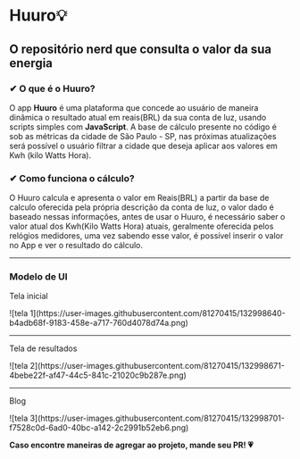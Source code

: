 # Huuro💡
<h2>O repositório nerd que consulta o valor da sua energia</h2>

<h3>✔ O que é o Huuro?</h3>
<p>
  O app <b>Huuro</b> é uma plataforma que concede ao usuário de maneira dinâmica o resultado atual em reais(BRL) da sua conta de luz, usando scripts simples com <b>JavaScript</b>.
A base de cálculo presente no código é sob as métricas da cidade de São Paulo - SP, nas próximas atualizações será possível o usuário filtrar a cidade que deseja aplicar aos valores em Kwh (kilo Watts Hora).
</p>

<h3>✔ Como funciona o cálculo?</h3>
<p>
 O Huuro calcula e apresenta o valor em Reais(BRL) a partir da base de calculo oferecida pela própria descrição da conta de luz, o valor dado é baseado nessas informações, antes de usar o Huuro, é necessário saber o valor atual dos Kwh(Kilo Watts Hora) atuais, geralmente oferecida pelos relógios medidores, uma vez sabendo esse valor, é possível inserir o valor no App e ver o resultado do cálculo.
</p>

<hr>

<h3>Modelo de UI</h3>

<p>Tela inicial</p>
![tela 1](https://user-images.githubusercontent.com/81270415/132998640-b4adb68f-9183-458e-a717-760d4078d74a.png)

<hr>

<p>Tela de resultados</p>
![tela 2](https://user-images.githubusercontent.com/81270415/132998671-4bebe22f-af47-44c5-841c-21020c9b287e.png)

<hr>

<p>Blog</p>
![tela 3](https://user-images.githubusercontent.com/81270415/132998701-f7528c0d-6ad0-40bc-a142-2c2991b52eb6.png)


<b>Caso encontre maneiras de agregar ao projeto, mande seu PR! 💗</b>

